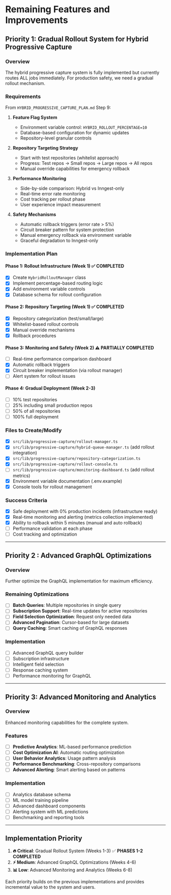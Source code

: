 # Remaining Features and Improvements

## Priority 1: Gradual Rollout System for Hybrid Progressive Capture

### Overview
The hybrid progressive capture system is fully implemented but currently routes ALL jobs immediately. For production safety, we need a gradual rollout mechanism.

### Requirements
From `HYBRID_PROGRESSIVE_CAPTURE_PLAN.md` Step 9:

1. **Feature Flag System**
   - Environment variable control: `HYBRID_ROLLOUT_PERCENTAGE=10`
   - Database-based configuration for dynamic updates
   - Repository-level granular controls

2. **Repository Targeting Strategy**
   - Start with test repositories (whitelist approach)
   - Progress: Test repos → Small repos → Large repos → All repos
   - Manual override capabilities for emergency rollback

3. **Performance Monitoring**
   - Side-by-side comparison: Hybrid vs Inngest-only
   - Real-time error rate monitoring
   - Cost tracking per rollout phase
   - User experience impact measurement

4. **Safety Mechanisms**
   - Automatic rollback triggers (error rate > 5%)
   - Circuit breaker pattern for system protection
   - Manual emergency rollback via environment variable
   - Graceful degradation to Inngest-only

### Implementation Plan

#### Phase 1: Rollout Infrastructure (Week 1) ✅ COMPLETED
- [x] Create `HybridRolloutManager` class
- [x] Implement percentage-based routing logic
- [x] Add environment variable controls
- [x] Database schema for rollout configuration

#### Phase 2: Repository Targeting (Week 1) ✅ COMPLETED
- [x] Repository categorization (test/small/large)
- [x] Whitelist-based rollout controls
- [x] Manual override mechanisms
- [x] Rollback procedures

#### Phase 3: Monitoring and Safety (Week 2) ⚠️ PARTIALLY COMPLETED
- [ ] Real-time performance comparison dashboard
- [x] Automatic rollback triggers
- [x] Circuit breaker implementation (via rollout manager)
- [ ] Alert system for rollout issues

#### Phase 4: Gradual Deployment (Week 2-3)
- [ ] 10% test repositories
- [ ] 25% including small production repos
- [ ] 50% of all repositories
- [ ] 100% full deployment

### Files to Create/Modify
- [x] `src/lib/progressive-capture/rollout-manager.ts`
- [x] `src/lib/progressive-capture/hybrid-queue-manager.ts` (add rollout integration)
- [x] `src/lib/progressive-capture/repository-categorization.ts`
- [x] `src/lib/progressive-capture/rollout-console.ts`
- [ ] `src/lib/progressive-capture/monitoring-dashboard.ts` (add rollout metrics)
- [x] Environment variable documentation (.env.example)
- [x] Console tools for rollout management

### Success Criteria
- [x] Safe deployment with 0% production incidents (infrastructure ready)
- [x] Real-time monitoring and alerting (metrics collection implemented)
- [x] Ability to rollback within 5 minutes (manual and auto rollback)
- [ ] Performance validation at each phase
- [ ] Cost tracking and optimization

---

## Priority 2  : Advanced GraphQL Optimizations

### Overview
Further optimize the GraphQL implementation for maximum efficiency.

### Remaining Optimizations
- [ ] **Batch Queries**: Multiple repositories in single query
- [ ] **Subscription Support**: Real-time updates for active repositories
- [ ] **Field Selection Optimization**: Request only needed data
- [ ] **Advanced Pagination**: Cursor-based for large datasets
- [ ] **Query Caching**: Smart caching of GraphQL responses

### Implementation
- [ ] Advanced GraphQL query builder
- [ ] Subscription infrastructure
- [ ] Intelligent field selection
- [ ] Response caching system
- [ ] Performance monitoring for GraphQL

---

## Priority 3: Advanced Monitoring and Analytics

### Overview
Enhanced monitoring capabilities for the complete system.

### Features
- [ ] **Predictive Analytics**: ML-based performance prediction
- [ ] **Cost Optimization AI**: Automatic routing optimization
- [ ] **User Behavior Analytics**: Usage pattern analysis
- [ ] **Performance Benchmarking**: Cross-repository comparisons
- [ ] **Advanced Alerting**: Smart alerting based on patterns

### Implementation
- [ ] Analytics database schema
- [ ] ML model training pipeline
- [ ] Advanced dashboard components
- [ ] Alerting system with ML predictions
- [ ] Benchmarking and reporting tools

---

## Implementation Priority

1. **🔥 Critical**: Gradual Rollout System (Weeks 1-3) ✅ **PHASES 1-2 COMPLETED**
2. **⚡ Medium**: Advanced GraphQL Optimizations (Weeks 4-6)  
3. **📊 Low**: Advanced Monitoring and Analytics (Weeks 6-8)

Each priority builds on the previous implementations and provides incremental value to the system and users.